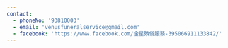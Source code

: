 ```yaml
---
contact:
  - phoneNo: '93810003'
  - email: 'venusfuneralservice@gmail.com'
  - facebook: 'https://www.facebook.com/金星殯儀服務-395066911133842/'
---
```

